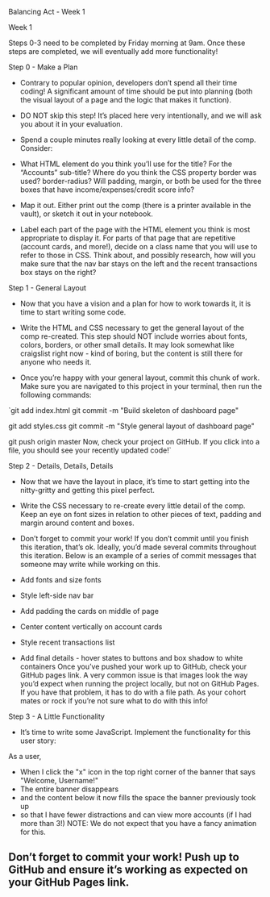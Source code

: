  Balancing Act - Week 1

Week 1

Steps 0-3 need to be completed by Friday morning at 9am. Once these steps are completed, we will eventually add more functionality!

Step 0 - Make a Plan
- Contrary to popular opinion, developers don’t spend all their time coding! A significant amount of time should be put into planning (both the visual layout of a page and the logic that makes it function).

- DO NOT skip this step! It’s placed here very intentionally, and we will ask you about it in your evaluation.

- Spend a couple minutes really looking at every little detail of the comp. Consider:

- What HTML element do you think you’ll use for the title? For the “Accounts” sub-title?
Where do you think the CSS property border was used? border-radius?
Will padding, margin, or both be used for the three boxes that have income/expenses/credit score info?


- Map it out. Either print out the comp (there is a printer available in the vault), or sketch it out in your notebook.

- Label each part of the page with the HTML element you think is most appropriate to display it.
For parts of that page that are repetitive (account cards, and more!), decide on a class name that you will use to refer to those in CSS.
Think about, and possibly research, how will you make sure that the nav bar stays on the left and the recent transactions box stays on the right?

 Step 1 - General Layout
- Now that you have a vision and a plan for how to work towards it, it is time to start writing some code.

- Write the HTML and CSS necessary to get the general layout of the comp re-created. This step should NOT include worries about fonts, colors, borders, or other small details. It may look somewhat like craigslist right now - kind of boring, but the content is still there for anyone who needs it.

- Once you’re happy with your general layout, commit this chunk of work. Make sure you are navigated to this project in your terminal, then run the following commands:

`git add index.html
git commit -m "Build skeleton of dashboard page"

git add styles.css
git commit -m "Style general layout of dashboard page"

git push origin master
Now, check your project on GitHub. If you click into a file, you should see your recently updated code!`

Step 2 - Details, Details, Details
- Now that we have the layout in place, it’s time to start getting into the nitty-gritty and getting this pixel perfect.

- Write the CSS necessary to re-create every little detail of the comp. Keep an eye on font sizes in relation to other pieces of text, padding and margin around content and boxes.

- Don’t forget to commit your work! If you don’t commit until you finish this iteration, that’s ok. Ideally, you’d made several commits throughout this iteration. Below is an example of a series of commit messages that someone may write while working on this.

- Add fonts and size fonts
- Style left-side nav bar
- Add padding the cards on middle of page
- Center content vertically on account cards
- Style recent transactions list
- Add final details - hover states to buttons and box shadow to white containers
Once you’ve pushed your work up to GitHub, check your GitHub pages link. A very common issue is that images look the way you’d expect when running the project locally, but not on GitHub Pages. If you have that problem, it has to do with a file path. As your cohort mates or rock if you’re not sure what to do with this info!

Step 3 - A Little Functionality
- It’s time to write some JavaScript. Implement the functionality for this user story:

As a user,
- When I click the "x" icon in the top right corner of the banner that says "Welcome, Username!"
- The entire banner disappears
- and the content below it now fills the space the banner previously took up
- so that I have fewer distractions and can view more accounts (if I had more than 3!)
NOTE: We do not expect that you have a fancy animation for this.

## Don’t forget to commit your work! Push up to GitHub and ensure it’s working as expected on your GitHub Pages link.
